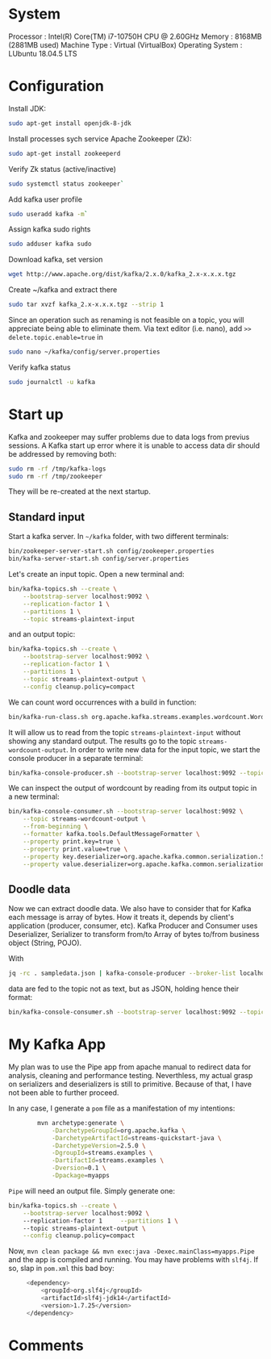 # System
Processor				: Intel(R) Core(TM) i7-10750H CPU @ 2.60GHz
Memory					: 8168MB (2881MB used)
Machine Type			: Virtual (VirtualBox)
Operating System		: LUbuntu 18.04.5 LTS

# Configuration
Install JDK:
```sh 
sudo apt-get install openjdk-8-jdk
```
Install processes sych service Apache Zookeeper (Zk):
``` sh
sudo apt-get install zookeeperd
```
Verify Zk status (active/inactive)
```sh
sudo systemctl status zookeeper`
```
Add kafka user profile
```sh
sudo useradd kafka -m`
```
Assign kafka sudo rights
```sh
sudo adduser kafka sudo
```
Download kafka, set version 
```sh
wget http://www.apache.org/dist/kafka/2.x.0/kafka_2.x-x.x.x.tgz
```
Create ~/kafka and extract there
```sh
sudo tar xvzf kafka_2.x-x.x.x.tgz --strip 1
```
Since an operation such as renaming is not feasible on a topic, you will appreciate being able to eliminate them. Via text editor (i.e. nano), add
`>> delete.topic.enable=true`
in
```sh
sudo nano ~/kafka/config/server.properties
```
Verify kafka status
```sh
sudo journalctl -u kafka
```
# Start up 
Kafka and zookeeper may suffer problems due to data logs from previus sessions. A Kafka start up error where it is unable to access data dir should be addressed by removing both:
```sh
sudo rm -rf /tmp/kafka-logs 
sudo rm -rf /tmp/zookeeper 
```
They will be re-created at the next startup.
## Standard input
Start a kafka server. In `~/kafka` folder, with two different terminals:
```sh
bin/zookeeper-server-start.sh config/zookeeper.properties
bin/kafka-server-start.sh config/server.properties
```
Let's create an input topic. Open a new terminal and:
```sh
bin/kafka-topics.sh --create \
    --bootstrap-server localhost:9092 \
    --replication-factor 1 \
    --partitions 1 \
    --topic streams-plaintext-input
```
and an output topic:
```sh
bin/kafka-topics.sh --create \
    --bootstrap-server localhost:9092 \
    --replication-factor 1 \
    --partitions 1 \
    --topic streams-plaintext-output \
    --config cleanup.policy=compact
```
We can count word occurrences with a build in function:
```sh
bin/kafka-run-class.sh org.apache.kafka.streams.examples.wordcount.WordCountDemo
```
It will allow us to read from the topic `streams-plaintext-input` without  showing any standard output. The results go to the topic `streams-wordcount-output`.
In order to write new data for the input topic, we start the console producer in a separate terminal:
```sh
bin/kafka-console-producer.sh --bootstrap-server localhost:9092 --topic streams-plaintext-input
```
We can inspect the output of wordcount by reading from its output topic in a new terminal:
```sh
bin/kafka-console-consumer.sh --bootstrap-server localhost:9092 \
    --topic streams-wordcount-output \
    --from-beginning \
    --formatter kafka.tools.DefaultMessageFormatter \
    --property print.key=true \
    --property print.value=true \
    --property key.deserializer=org.apache.kafka.common.serialization.StringDeserializer \
    --property value.deserializer=org.apache.kafka.common.serialization.LongDeserializer
```
## Doodle data
Now we can extract doodle data. We also have to consider that for Kafka each message is array of bytes. How it treats it, depends by client's application (producer, consumer, etc).  Kafka Producer and Consumer uses Deserializer, Serializer to transform from/to Array of bytes to/from business object (String, POJO).

With
```sh
jq -rc . sampledata.json | kafka-console-producer --broker-list localhost:9092 --topic  stream-test-topic
```
data are fed to the topic not as text, but as JSON, holding hence their format:
```sh
bin/kafka-console-consumer.sh --bootstrap-server localhost:9092 --topic streams-plaintext-input --from-beginning
```
# My Kafka App
My plan was to use the Pipe app from apache manual to redirect data for analysis, cleaning and performance testing. Neverthless, my actual grasp on serializers and deserializers is still to primitive. Because of that, I have not been able to further proceed.

In any case, I generate a `pom` file as a manifestation of my intentions:
```sh
        mvn archetype:generate \
            -DarchetypeGroupId=org.apache.kafka \
            -DarchetypeArtifactId=streams-quickstart-java \
            -DarchetypeVersion=2.5.0 \
            -DgroupId=streams.examples \
            -DartifactId=streams.examples \
            -Dversion=0.1 \
            -Dpackage=myapps
```
`Pipe` will need an output file. Simply generate one:
```sh
bin/kafka-topics.sh --create \
	--bootstrap-server localhost:9092 \     
	--replication-factor 1     --partitions 1 \     
	--topic streams-plaintext-output \
	--config cleanup.policy=compact
```
Now, `mvn clean package && mvn exec:java -Dexec.mainClass=myapps.Pipe` and the app is compiled and running.
You may have problems with `slf4j`. If so, slap in `pom.xml` this bad boy:
```sh
     <dependency> 
         <groupId>org.slf4j</groupId> 
         <artifactId>slf4j-jdk14</artifactId> 
         <version>1.7.25</version> 
     </dependency> 
```
# Comments

